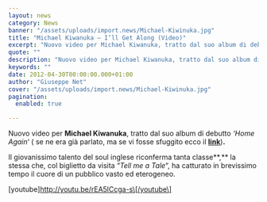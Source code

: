 ```yaml
---
layout: news
category: News
banner: "/assets/uploads/import.news/Michael-Kiwinuka.jpg"
title: "Michael Kiwanuka – I’ll Get Along (Video)"
excerpt: "Nuovo video per Michael Kiwanuka, tratto dal suo album di debutto ‘Home Again‘ ( se ne era già parlato, ma se vi fosse sfuggito ecco il link). Il giovanissimo talento del soul inglese riconferma tanta classe, la stessa che, col biglietto da visita “Tell me a Tale“, ha catturato in brevissimo tempo il cuore di un [&hellip"
quote: ""
description: "Nuovo video per Michael Kiwanuka, tratto dal suo album di debutto ‘Home Again‘ ( se ne era già parlato, ma se vi fosse sfuggito ecco il link). Il giovanissimo talento del soul inglese riconferma tanta classe, la stessa che, col biglietto da visita “Tell me a Tale“, ha catturato in brevissimo tempo il cuore di un [&hellip"
keywords: ""
date: 2012-04-30T00:00:00.000+01:00
author: "Giuseppe Net"
cover: "/assets/uploads/import.news/Michael-Kiwinuka.jpg"
pagination:
  enabled: true

---
```


Nuovo video per **Michael Kiwanuka**, tratto dal suo album di debutto _‘Home Again_‘ ( se ne era già parlato, ma se vi fosse sfuggito ecco il **[link](https://hotmc.com/home-again-il-nuovo-singolo-di-michael-kiwanuka/)**)**.**

Il giovanissimo talento del soul inglese riconferma tanta classe**,** la stessa che, col biglietto da visita “_Tell me a Tale_“, ha catturato in brevissimo tempo il cuore di un pubblico vasto ed eterogeneo.

\[youtube\]http://youtu.be/rEA5lCcga-s\[/youtube\]